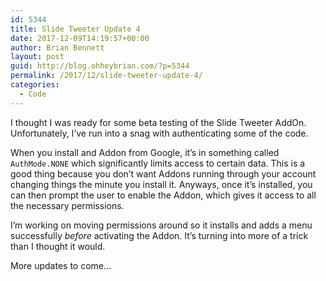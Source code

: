 ```yaml
---
id: 5344
title: Slide Tweeter Update 4
date: 2017-12-09T14:19:57+00:00
author: Brian Bennett
layout: post
guid: http://blog.ohheybrian.com/?p=5344
permalink: /2017/12/slide-tweeter-update-4/
categories:
  - Code
---
```

I thought I was ready for some beta testing of the Slide Tweeter AddOn. Unfortunately, I&#8217;ve run into a snag with authenticating some of the code.

When you install and Addon from Google, it&#8217;s in something called `AuthMode.NONE` which significantly limits access to certain data. This is a good thing because you don&#8217;t want Addons running through your account changing things the minute you install it. Anyways, once it&#8217;s installed, you can then prompt the user to enable the Addon, which gives it access to all the necessary permissions.

I&#8217;m working on moving permissions around so it installs and adds a menu successfully _before_ activating the Addon. It&#8217;s turning into more of a trick than I thought it would.

More updates to come&#8230;
